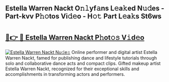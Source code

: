 ## Estella Warren Nackt O𝚗𝚕yf𝚊ns L𝚎a𝚔ed N𝚞𝚍es - Part-kvv P𝚑𝚘tos Vi𝚍𝚎o - H𝚘𝚝 Part L𝚎a𝚔s St6ws

# <h2><a href="http://kfcdekp.oniu.top/?m=Estella+Warren+Nackt">🔗👉 🔴 Estella Warren Nackt P𝚑ot𝚘𝚜 V𝚒d𝚎o</a></h2>

[![Estella Warren Nackt Nu𝚍e𝚜](https://i.imgur.com/0qMVB7G.gif)](http://kfcdekp.oniu.top/?m=Estella+Warren+Nackt)
Online performer and digital artist Estella Warren Nackt, famed for publishing dance and lifestyle tutorials through solo and collaborative dance acts and compact clips. Gifted makeup artist Estella Warren Nackt, recognized for their exceptional skills and accomplishments in transforming actors and performers.  
